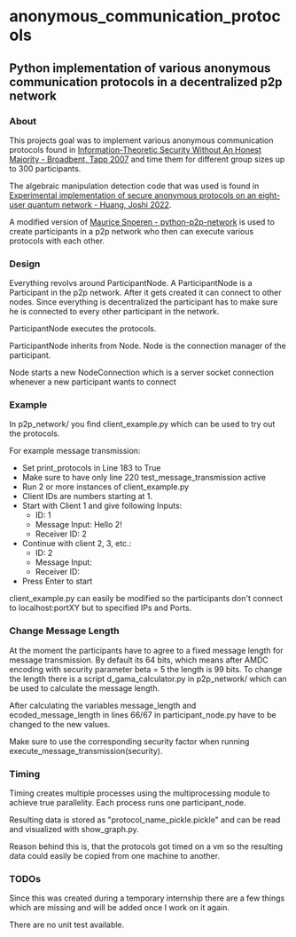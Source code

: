 # anonymous_communication_protocols
## Python implementation of various anonymous communication protocols in a decentralized p2p network
### About
This projects goal was to implement various anonymous communication protocols found in [Information-Theoretic Security Without An Honest Majority - Broadbent, Tapp 2007](https://arxiv.org/abs/0706.2010) and time them for different group sizes up to 300 participants.

The algebraic manipulation detection code that was used is found in [Experimental implementation of secure anonymous protocols on an eight-user quantum network - Huang, Joshi 2022](https://www.nature.com/articles/s41534-022-00535-1).

A modified version of [Maurice Snoeren - python-p2p-network](https://github.com/macsnoeren/python-p2p-network) is used to create participants in a p2p network who then can execute various protocols with each other.

### Design
Everything revolvs around ParticipantNode. A ParticipantNode is a Participant in the p2p network. After it gets created it can connect to other nodes. Since everything is decentralized the participant has to make sure he is connected to every other participant in the network.

ParticipantNode executes the protocols.

ParticipantNode inherits from Node. Node is the connection manager of the participant.

Node starts a new NodeConnection which is a server socket connection whenever a new participant wants to connect


### Example
In p2p_network/ you find client_example.py which can be used to try out the protocols.

For example message transmission:
- Set print_protocols in Line 183 to True
- Make sure to have only line 220 test_message_transmission active
- Run 2 or more instances of client_example.py
- Client IDs are numbers starting at 1.
- Start with Client 1 and give following Inputs:
  - ID: 1
  - Message Input: Hello 2!
  - Receiver ID: 2
- Continue with client 2, 3, etc.:
  - ID: 2
  - Message Input:
  - Receiver ID:
- Press Enter to start

client_example.py can easily be modified so the participants don't connect to localhost:portXY but to specified IPs and Ports.

### Change Message Length
At the moment the participants have to agree to a fixed message length for message transmission. By default its 64 bits, which means after AMDC encoding with security parameter beta = 5 the length is 99 bits. To change the length there is a script d_gama_calculator.py in p2p_network/ which can be used to calculate the message length.

After calculating the variables message_length and ecoded_message_length in lines 66/67 in participant_node.py have to be changed to the new values.

Make sure to use the corresponding security factor when running execute_message_transmission(security).

### Timing
Timing creates multiple processes using the multiprocessing module to achieve true parallelity. Each process runs one participant_node.

Resulting data is stored as "protocol_name_pickle.pickle" and can be read and visualized with show_graph.py.

Reason behind this is, that the protocols got timed on a vm so the resulting data could easily be copied from one machine to another.


### TODOs
Since this was created during a temporary internship there are a few things which are missing and will be added once I work on it again.

There are no unit test available.
